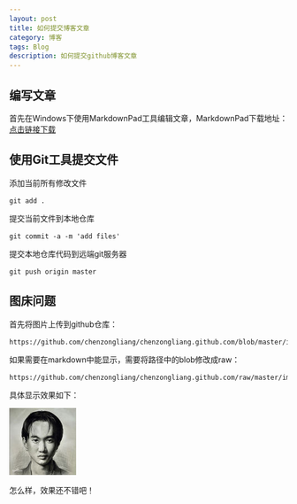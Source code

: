 ```yaml
---
layout: post
title: 如何提交博客文章
category: 博客
tags: Blog
description: 如何提交github博客文章
---
```


## 编写文章
首先在Windows下使用MarkdownPad工具编辑文章，MarkdownPad下载地址：[点击链接下载](http://markdownpad.com/)

## 使用Git工具提交文件
添加当前所有修改文件
    
    git add .

提交当前文件到本地仓库

    git commit -a -m 'add files'

提交本地仓库代码到远端git服务器

    git push origin master

## 图床问题
首先将图片上传到github仓库：

    https://github.com/chenzongliang/chenzongliang.github.com/blob/master/images/head.jpg

如果需要在markdown中能显示，需要将路径中的blob修改成raw：

    https://github.com/chenzongliang/chenzongliang.github.com/raw/master/images/head.jpg

具体显示效果如下：

![个人头像](https://github.com/chenzongliang/chenzongliang.github.com/raw/master/images/head.jpg)

怎么样，效果还不错吧！
